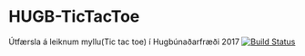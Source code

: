 # HUGB-TicTacToe
Útfærsla á leiknum myllu(Tic tac toe) í Hugbúnaðarfræði 2017
[![Build Status](https://travis-ci.org/HR-Nightswatch/HUGB-TicTacToe.svg)](https://travis-ci.org/HR-Nightswatch/HUGB-TicTacToe)

